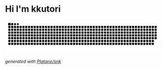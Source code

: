 # Hi I'm kkutori

<picture>
  <source media="(prefers-color-scheme: dark)" srcset="https://raw.githubusercontent.com/kkutori/kkutori/output/github-snake-dark.svg">
  <source media="(prefers-color-scheme: light)" srcset="https://raw.githubusercontent.com/kkutori/kkutori/output/github-snake.svg">
  <img alt="github contribution grid snake animation" src="https://raw.githubusercontent.com/kkutori/kkutori/output/github-snake.svg">
</picture>

_generated with [Platane/snk](https://github.com/Platane/snk)_

